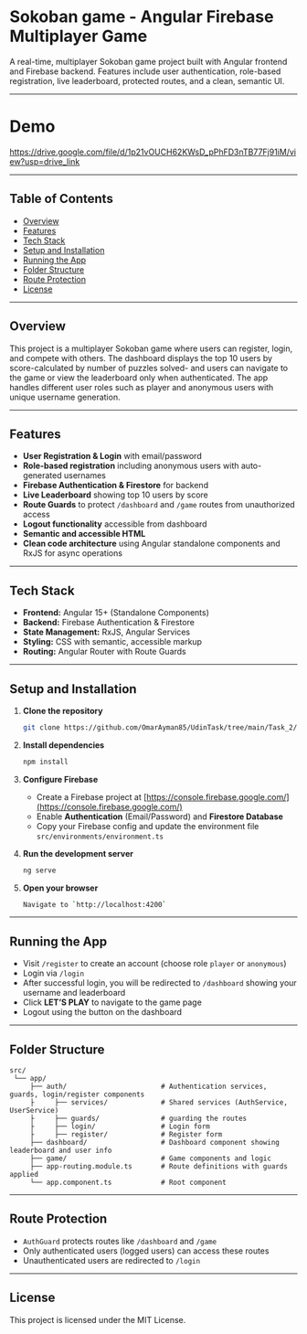 # Sokoban game - Angular Firebase Multiplayer Game

A real-time, multiplayer Sokoban game project built with Angular frontend and Firebase backend.
Features include user authentication, role-based registration, live leaderboard, protected routes, and a clean, semantic UI.

---

# Demo

https://drive.google.com/file/d/1p21vOUCH62KWsD_pPhFD3nTB77Fj91iM/view?usp=drive_link

---

## Table of Contents

- [Overview](#project-overview)
- [Features](#features)
- [Tech Stack](#tech-stack)
- [Setup and Installation](#setup-and-installation)
- [Running the App](#running-the-app)
- [Folder Structure](#folder-structure)
- [Route Protection](#route-protection)
- [License](#license)

---

## Overview

This project is a multiplayer Sokoban game where users can register, login, and compete with others. The dashboard displays the top 10 users by score-calculated by number of puzzles solved- and users can navigate to the game or view the leaderboard only when authenticated. The app handles different user roles such as player and anonymous users with unique username generation.

---

## Features

- **User Registration & Login** with email/password
- **Role-based registration** including anonymous users with auto-generated usernames
- **Firebase Authentication & Firestore** for backend
- **Live Leaderboard** showing top 10 users by score
- **Route Guards** to protect `/dashboard` and `/game` routes from unauthorized access
- **Logout functionality** accessible from dashboard
- **Semantic and accessible HTML** 
- **Clean code architecture** using Angular standalone components and RxJS for async operations

---

## Tech Stack

- **Frontend:** Angular 15+ (Standalone Components)
- **Backend:** Firebase Authentication & Firestore
- **State Management:** RxJS, Angular Services
- **Styling:** CSS with semantic, accessible markup
- **Routing:** Angular Router with Route Guards

---

## Setup and Installation

1. **Clone the repository**

   ```bash
   git clone https://github.com/OmarAyman85/UdinTask/tree/main/Task_2/sokobanTask2
   ```

2. **Install dependencies**

   ```bash
   npm install
   ```

3. **Configure Firebase**

   - Create a Firebase project at [https://console.firebase.google.com/](https://console.firebase.google.com/)
   - Enable **Authentication** (Email/Password) and **Firestore Database**
   - Copy your Firebase config and update the environment file `src/environments/environment.ts`

4. **Run the development server**

   ```bash
   ng serve
   ```

5. **Open your browser**

   ```bash
   Navigate to `http://localhost:4200`
   ```
   

---

## Running the App

- Visit `/register` to create an account (choose role `player` or `anonymous`)
- Login via `/login`
- After successful login, you will be redirected to `/dashboard` showing your username and leaderboard
- Click **LET’S PLAY** to navigate to the game page
- Logout using the button on the dashboard

---

## Folder Structure

```
src/
 └── app/
     ├── auth/                       # Authentication services, guards, login/register components
     ├     ├── services/             # Shared services (AuthService, UserService)
     ├     ├── guards/               # guarding the routes
     ├     ├── login/                # Login form
     ├     ├── register/             # Register form
     ├── dashboard/                  # Dashboard component showing leaderboard and user info
     ├── game/                       # Game components and logic
     ├── app-routing.module.ts       # Route definitions with guards applied
     └── app.component.ts            # Root component
```

---

## Route Protection

- `AuthGuard` protects routes like `/dashboard` and `/game`
- Only authenticated users (logged users) can access these routes
- Unauthenticated users are redirected to `/login`

---

## License

This project is licensed under the MIT License.
